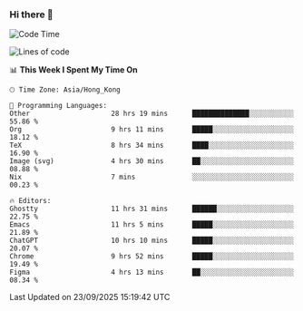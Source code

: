 ### Hi there 👋

<!--
**nicehiro/nicehiro** is a ✨ _special_ ✨ repository because its `README.md` (this file) appears on your GitHub profile.

Here are some ideas to get you started:

- 🔭 I’m currently working on ...
- 🌱 I’m currently learning ...
- 👯 I’m looking to collaborate on ...
- 🤔 I’m looking for help with ...
- 💬 Ask me about ...
- 📫 How to reach me: ...
- 😄 Pronouns: ...
- ⚡ Fun fact: ...
-->

<!--START_SECTION:waka-->
![Code Time](http://img.shields.io/badge/Code%20Time-1%2C078%20hrs%2036%20mins-blue)

![Lines of code](https://img.shields.io/badge/From%20Hello%20World%20I%27ve%20Written-1.9%20million%20lines%20of%20code-blue)

📊 **This Week I Spent My Time On** 

```text
🕑︎ Time Zone: Asia/Hong_Kong

💬 Programming Languages: 
Other                    28 hrs 19 mins      ██████████████░░░░░░░░░░░   55.86 % 
Org                      9 hrs 11 mins       █████░░░░░░░░░░░░░░░░░░░░   18.12 % 
TeX                      8 hrs 34 mins       ████░░░░░░░░░░░░░░░░░░░░░   16.90 % 
Image (svg)              4 hrs 30 mins       ██░░░░░░░░░░░░░░░░░░░░░░░   08.88 % 
Nix                      7 mins              ░░░░░░░░░░░░░░░░░░░░░░░░░   00.23 % 

🔥 Editors: 
Ghostty                  11 hrs 31 mins      ██████░░░░░░░░░░░░░░░░░░░   22.75 % 
Emacs                    11 hrs 5 mins       █████░░░░░░░░░░░░░░░░░░░░   21.89 % 
ChatGPT                  10 hrs 10 mins      █████░░░░░░░░░░░░░░░░░░░░   20.07 % 
Chrome                   9 hrs 52 mins       █████░░░░░░░░░░░░░░░░░░░░   19.49 % 
Figma                    4 hrs 13 mins       ██░░░░░░░░░░░░░░░░░░░░░░░   08.34 % 
```


 Last Updated on 23/09/2025 15:19:42 UTC
<!--END_SECTION:waka-->
